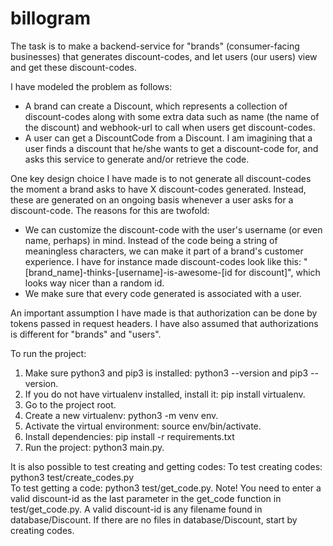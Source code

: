 # billogram
The task is to make a backend-service for "brands" (consumer-facing businesses) that generates discount-codes, and let users (our users) view and get these discount-codes.

I have modeled the problem as follows:
* A brand can create a Discount, which represents a collection of discount-codes along with some extra data such as name (the name of the discount) and webhook-url to call when users get discount-codes.
* A user can get a DiscountCode from a Discount. I am imagining that a user finds a discount that he/she wants to get a discount-code for, and asks this service to generate and/or retrieve the code.

One key design choice I have made is to not generate all discount-codes the moment a brand asks to have X discount-codes generated. Instead, these are generated on an ongoing basis whenever a user asks for a discount-code. The reasons for this are twofold:
* We can customize the discount-code with the user's username (or even name, perhaps) in mind. Instead of the code being a string of meaningless characters, we can make it part of a brand's customer experience. I have for instance made discount-codes look like this: "[brand_name]-thinks-[username]-is-awesome-[id for discount]", which looks way nicer than a random id.
* We make sure that every code generated is associated with a user.
  
An important assumption I have made is that authorization can be done by tokens passed in request headers. I have also assumed that authorizations is
different for "brands" and "users".

To run the project:
1) Make sure python3 and pip3 is installed: python3 --version and pip3 --version.
2) If you do not have virtualenv installed, install it: pip install virtualenv.
3) Go to the project root.
4) Create a new virtualenv: python3 -m venv env.
5) Activate the virtual environment: source env/bin/activate.
6) Install dependencies: pip install -r requirements.txt
7) Run the project: python3 main.py.

It is also possible to test creating and getting codes:
To test creating codes: python3 test/create_codes.py  
To test getting a code: python3 test/get_code.py. 
Note! You need to enter a valid discount-id as the last parameter in the get_code function in test/get_code.py. A valid discount-id is any filename found in database/Discount. If there are no files in database/Discount, start by creating codes.

